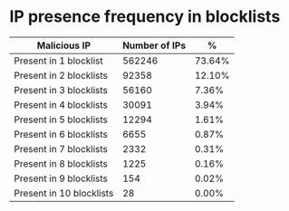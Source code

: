 # IP presence frequency in blocklists
| Malicious IP | Number of IPs | % |
|----|----|----|
| Present in 1 blocklist | 562246 | 73.64% |
| Present in 2 blocklists | 92358 | 12.10% |
| Present in 3 blocklists | 56160 | 7.36% |
| Present in 4 blocklists | 30091 | 3.94% |
| Present in 5 blocklists | 12294 | 1.61% |
| Present in 6 blocklists | 6655 | 0.87% |
| Present in 7 blocklists | 2332 | 0.31% |
| Present in 8 blocklists | 1225 | 0.16% |
| Present in 9 blocklists | 154 | 0.02% |
| Present in 10 blocklists | 28 | 0.00% |
